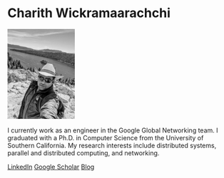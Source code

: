 
# Charith Wickramaarachchi

<img src="PXL_20210529_181354936.jpg" alt="hi" class="inline" width = "30%" height= "30%"/>

I currently work as an engineer in the Google Global Networking team. I graduated with a Ph.D. in Computer Science from the University of Southern California. My research interests include distributed systems, parallel and distributed computing, and networking.


[LinkedIn](https://www.linkedin.com/in/charith-wickramaarachchi-43797218/) [Google Scholar](https://scholar.google.com/citations?user=R84Xky0AAAAJ&hl=en) [Blog](https://charithwiki.blogspot.com/)

